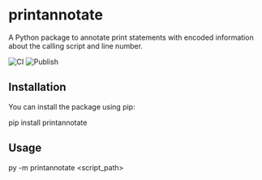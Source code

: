 # printannotate

A Python package to annotate print statements with encoded information about the calling script and line number.

![CI](https://github.com/saikotek/printannotate/actions/workflows/ci.yml/badge.svg)
![Publish](https://github.com/saikotek/printannotate/actions/workflows/publish.yml/badge.svg)

## Installation

You can install the package using pip:

pip install printannotate

## Usage

py -m printannotate <script_path>
